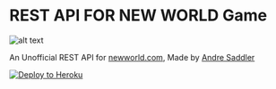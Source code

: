 # REST API FOR NEW WORLD Game

![alt text](https://upload.wikimedia.org/wikipedia/en/b/bb/New_World_Cover_art.jpg)

An Unofficial REST API for [newworld.com](https://www.newworld.com/en-us/), Made by [Andre Saddler](https://github.com/axsddlr)

<p><a href="https://heroku.com/deploy" rel="nofollow"><img src="https://camo.githubusercontent.com/c0824806f5221ebb7d25e559568582dd39dd1170/68747470733a2f2f7777772e6865726f6b7563646e2e636f6d2f6465706c6f792f627574746f6e2e706e67" alt="Deploy to Heroku" data-canonical-src="https://www.herokucdn.com/deploy/button.png" style="max-width:100%;"></a></p>
